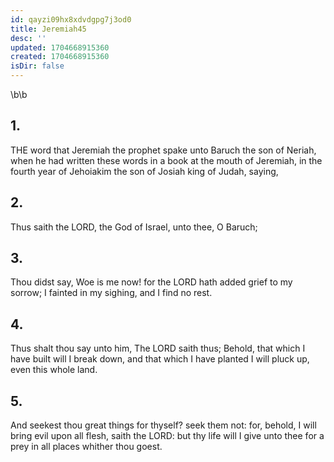 ```yaml
---
id: qayzi09hx8xdvdgpg7j3od0
title: Jeremiah45
desc: ''
updated: 1704668915360
created: 1704668915360
isDir: false
---
```

\b\b
## 1.
THE word that Jeremiah the prophet spake unto Baruch the son of Neriah, when he had written these words in a book at the mouth of Jeremiah, in the fourth year of Jehoiakim the son of Josiah king of Judah, saying,
## 2.
Thus saith the LORD, the God of Israel, unto thee, O Baruch;
## 3.
Thou didst say, Woe is me now!  for the LORD hath added grief to my sorrow; I fainted in my sighing, and I find no rest.
## 4.
Thus shalt thou say unto him, The LORD saith thus; Behold, that which I have built will I break down, and that which I have planted I will pluck up, even this whole land.
## 5.
And seekest thou great things for thyself?  seek them not: for, behold, I will bring evil upon all flesh, saith the LORD: but thy life will I give unto thee for a prey in all places whither thou goest.

